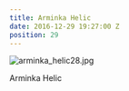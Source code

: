 ```yaml
---
title: Arminka Helic
date: 2016-12-29 19:27:00 Z
position: 29
---
```


![arminka_helic28.jpg](/uploads/arminka_helic28.jpg)

Arminka Helic